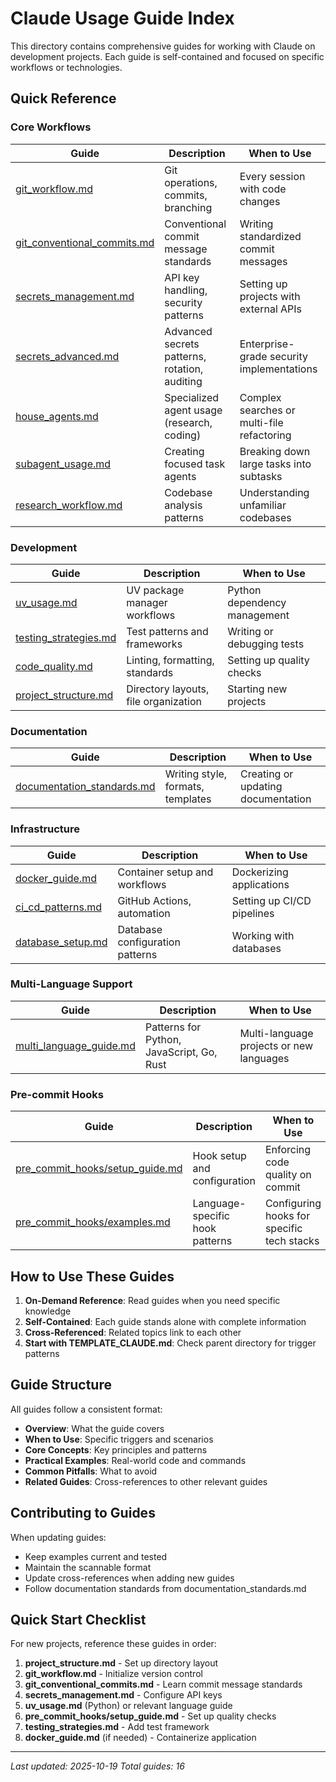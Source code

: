 # Claude Usage Guide Index

This directory contains comprehensive guides for working with Claude on development projects. Each guide is self-contained and focused on specific workflows or technologies.

## Quick Reference

### Core Workflows

| Guide | Description | When to Use |
|-------|-------------|-------------|
| [git_workflow.md](git_workflow.md) | Git operations, commits, branching | Every session with code changes |
| [git_conventional_commits.md](git_conventional_commits.md) | Conventional commit message standards | Writing standardized commit messages |
| [secrets_management.md](secrets_management.md) | API key handling, security patterns | Setting up projects with external APIs |
| [secrets_advanced.md](secrets_advanced.md) | Advanced secrets patterns, rotation, auditing | Enterprise-grade security implementations |
| [house_agents.md](house_agents.md) | Specialized agent usage (research, coding) | Complex searches or multi-file refactoring |
| [subagent_usage.md](subagent_usage.md) | Creating focused task agents | Breaking down large tasks into subtasks |
| [research_workflow.md](research_workflow.md) | Codebase analysis patterns | Understanding unfamiliar codebases |

### Development

| Guide | Description | When to Use |
|-------|-------------|-------------|
| [uv_usage.md](uv_usage.md) | UV package manager workflows | Python dependency management |
| [testing_strategies.md](testing_strategies.md) | Test patterns and frameworks | Writing or debugging tests |
| [code_quality.md](code_quality.md) | Linting, formatting, standards | Setting up quality checks |
| [project_structure.md](project_structure.md) | Directory layouts, file organization | Starting new projects |

### Documentation

| Guide | Description | When to Use |
|-------|-------------|-------------|
| [documentation_standards.md](documentation_standards.md) | Writing style, formats, templates | Creating or updating documentation |

### Infrastructure

| Guide | Description | When to Use |
|-------|-------------|-------------|
| [docker_guide.md](docker_guide.md) | Container setup and workflows | Dockerizing applications |
| [ci_cd_patterns.md](ci_cd_patterns.md) | GitHub Actions, automation | Setting up CI/CD pipelines |
| [database_setup.md](database_setup.md) | Database configuration patterns | Working with databases |

### Multi-Language Support

| Guide | Description | When to Use |
|-------|-------------|-------------|
| [multi_language_guide.md](multi_language_guide.md) | Patterns for Python, JavaScript, Go, Rust | Multi-language projects or new languages |

### Pre-commit Hooks

| Guide | Description | When to Use |
|-------|-------------|-------------|
| [pre_commit_hooks/setup_guide.md](pre_commit_hooks/setup_guide.md) | Hook setup and configuration | Enforcing code quality on commit |
| [pre_commit_hooks/examples.md](pre_commit_hooks/examples.md) | Language-specific hook patterns | Configuring hooks for specific tech stacks |

## How to Use These Guides

1. **On-Demand Reference**: Read guides when you need specific knowledge
2. **Self-Contained**: Each guide stands alone with complete information
3. **Cross-Referenced**: Related topics link to each other
4. **Start with TEMPLATE_CLAUDE.md**: Check parent directory for trigger patterns

## Guide Structure

All guides follow a consistent format:

- **Overview**: What the guide covers
- **When to Use**: Specific triggers and scenarios
- **Core Concepts**: Key principles and patterns
- **Practical Examples**: Real-world code and commands
- **Common Pitfalls**: What to avoid
- **Related Guides**: Cross-references to other relevant guides

## Contributing to Guides

When updating guides:
- Keep examples current and tested
- Maintain the scannable format
- Update cross-references when adding new guides
- Follow documentation standards from documentation_standards.md

## Quick Start Checklist

For new projects, reference these guides in order:

1. **project_structure.md** - Set up directory layout
2. **git_workflow.md** - Initialize version control
3. **git_conventional_commits.md** - Learn commit message standards
4. **secrets_management.md** - Configure API keys
5. **uv_usage.md** (Python) or relevant language guide
6. **pre_commit_hooks/setup_guide.md** - Set up quality checks
7. **testing_strategies.md** - Add test framework
8. **docker_guide.md** (if needed) - Containerize application

---

*Last updated: 2025-10-19*
*Total guides: 16*
